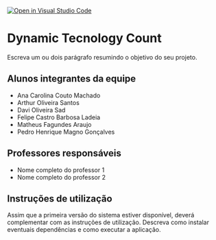 [![Open in Visual Studio Code](https://classroom.github.com/assets/open-in-vscode-c66648af7eb3fe8bc4f294546bfd86ef473780cde1dea487d3c4ff354943c9ae.svg)](https://classroom.github.com/online_ide?assignment_repo_id=10750267&assignment_repo_type=AssignmentRepo)
# Dynamic Tecnology Count
Escreva um ou dois  parágrafo resumindo o objetivo do seu projeto.

## Alunos integrantes da equipe

* Ana Carolina Couto Machado
* Arthur Oliveira Santos
* Davi Oliveira Sad
* Felipe Castro Barbosa Ladeia
* Matheus Fagundes Araujo
* Pedro Henrique Magno Gonçalves

## Professores responsáveis

* Nome completo do professor 1
* Nome completo do professor 2

## Instruções de utilização

Assim que a primeira versão do sistema estiver disponível, deverá complementar com as instruções de utilização. Descreva como instalar eventuais dependências e como executar a aplicação.
